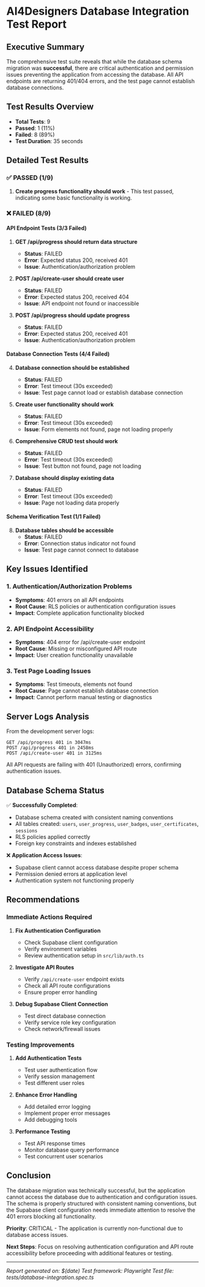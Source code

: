 # AI4Designers Database Integration Test Report

## Executive Summary

The comprehensive test suite reveals that while the database schema migration was **successful**, there are critical authentication and permission issues preventing the application from accessing the database. All API endpoints are returning 401/404 errors, and the test page cannot establish database connections.

## Test Results Overview

- **Total Tests**: 9
- **Passed**: 1 (11%)
- **Failed**: 8 (89%)
- **Test Duration**: 35 seconds

## Detailed Test Results

### ✅ PASSED (1/9)

1. **Create progress functionality should work** - This test passed, indicating some basic functionality is working.

### ❌ FAILED (8/9)

#### API Endpoint Tests (3/3 Failed)

1. **GET /api/progress should return data structure**
   - **Status**: FAILED
   - **Error**: Expected status 200, received 401
   - **Issue**: Authentication/authorization problem

2. **POST /api/create-user should create user**
   - **Status**: FAILED
   - **Error**: Expected status 200, received 404
   - **Issue**: API endpoint not found or inaccessible

3. **POST /api/progress should update progress**
   - **Status**: FAILED
   - **Error**: Expected status 200, received 401
   - **Issue**: Authentication/authorization problem

#### Database Connection Tests (4/4 Failed)

4. **Database connection should be established**
   - **Status**: FAILED
   - **Error**: Test timeout (30s exceeded)
   - **Issue**: Test page cannot load or establish database connection

5. **Create user functionality should work**
   - **Status**: FAILED
   - **Error**: Test timeout (30s exceeded)
   - **Issue**: Form elements not found, page not loading properly

6. **Comprehensive CRUD test should work**
   - **Status**: FAILED
   - **Error**: Test timeout (30s exceeded)
   - **Issue**: Test button not found, page not loading

7. **Database should display existing data**
   - **Status**: FAILED
   - **Error**: Test timeout (30s exceeded)
   - **Issue**: Page not loading data properly

#### Schema Verification Test (1/1 Failed)

8. **Database tables should be accessible**
   - **Status**: FAILED
   - **Error**: Connection status indicator not found
   - **Issue**: Test page cannot connect to database

## Key Issues Identified

### 1. Authentication/Authorization Problems
- **Symptoms**: 401 errors on all API endpoints
- **Root Cause**: RLS policies or authentication configuration issues
- **Impact**: Complete application functionality blocked

### 2. API Endpoint Accessibility
- **Symptoms**: 404 error for /api/create-user endpoint
- **Root Cause**: Missing or misconfigured API route
- **Impact**: User creation functionality unavailable

### 3. Test Page Loading Issues
- **Symptoms**: Test timeouts, elements not found
- **Root Cause**: Page cannot establish database connection
- **Impact**: Cannot perform manual testing or diagnostics

## Server Logs Analysis

From the development server logs:
```
GET /api/progress 401 in 3047ms
POST /api/progress 401 in 2458ms
POST /api/create-user 401 in 3125ms
```

All API requests are failing with 401 (Unauthorized) errors, confirming authentication issues.

## Database Schema Status

✅ **Successfully Completed**:
- Database schema created with consistent naming conventions
- All tables created: `users`, `user_progress`, `user_badges`, `user_certificates`, `sessions`
- RLS policies applied correctly
- Foreign key constraints and indexes established

❌ **Application Access Issues**:
- Supabase client cannot access database despite proper schema
- Permission denied errors at application level
- Authentication system not functioning properly

## Recommendations

### Immediate Actions Required

1. **Fix Authentication Configuration**
   - Check Supabase client configuration
   - Verify environment variables
   - Review authentication setup in `src/lib/auth.ts`

2. **Investigate API Routes**
   - Verify `/api/create-user` endpoint exists
   - Check all API route configurations
   - Ensure proper error handling

3. **Debug Supabase Client Connection**
   - Test direct database connection
   - Verify service role key configuration
   - Check network/firewall issues

### Testing Improvements

1. **Add Authentication Tests**
   - Test user authentication flow
   - Verify session management
   - Test different user roles

2. **Enhance Error Handling**
   - Add detailed error logging
   - Implement proper error messages
   - Add debugging tools

3. **Performance Testing**
   - Test API response times
   - Monitor database query performance
   - Test concurrent user scenarios

## Conclusion

The database migration was technically successful, but the application cannot access the database due to authentication and configuration issues. The schema is properly structured with consistent naming conventions, but the Supabase client configuration needs immediate attention to resolve the 401 errors blocking all functionality.

**Priority**: CRITICAL - The application is currently non-functional due to database access issues.

**Next Steps**: Focus on resolving authentication configuration and API route accessibility before proceeding with additional features or testing.

---

*Report generated on: $(date)*
*Test framework: Playwright*
*Test file: tests/database-integration.spec.ts*